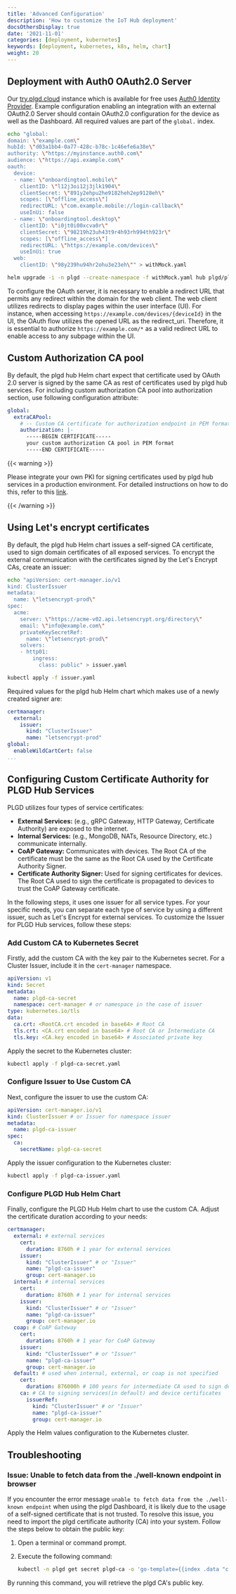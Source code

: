 ```yaml
---
title: 'Advanced Configuration'
description: 'How to customize the IoT Hub deployment'
docsOthersDisplay: true
date: '2021-11-01'
categories: [deployment, kubernetes]
keywords: [deployment, kubernetes, k8s, helm, chart]
weight: 20
---
```


## Deployment with Auth0 OAuth2.0 Server

Our [try.plgd.cloud](https://try.plgd.cloud) instance which is available for free uses [Auth0 Identity Provider](https://auth0.com). Example configuration enabling an integration with an external OAuth2.0 Server should contain OAuth2.0 configuration for the device as well as the Dashboard. All required values are part of the `global.` index.

```sh
echo "global:
domain: \"example.com\"
hubId: \"d03a1bb4-0a77-428c-b78c-1c46efe6a38e\"
authority: \"https://myinstance.auth0.com\"
audience: \"https://api.example.com\"
oauth:
  device:
  - name: \"onboardingtool.mobile\"
    clientID: \"l12j3oi12j3jlk1904\"
    clientSecret: \"891y2ehpu2he9182heh2ep9128eh\"
    scopes: [\"offline_access\"]
    redirectURL: \"com.example.mobile://login-callback\"
    useInUi: false
  - name: \"onboardingtool.desktop\"
    clientID: \"i0jt0i00xcva0r\"
    clientSecret: \"98219h23uh43t9r4h93rh994th923r\"
    scopes: [\"offline_access\"]
    redirectURL: \"https://example.com/devices\"
    useInUi: true
  web:
    clientID: \"98y239hu94hr2ohu3e23eh\"" > withMock.yaml

helm upgrade -i -n plgd --create-namespace -f withMock.yaml hub plgd/plgd-hub
```

To configure the OAuth server, it is necessary to enable a redirect URL that permits any redirect within the domain for the web client. The web client utilizes redirects to display pages within the user interface (UI). For instance, when accessing `https://example.com/devices/{deviceId}` in the UI, the OAuth flow utilizes the opened URL as the redirect_uri. Therefore, it is essential to authorize `https://example.com/*` as a valid redirect URL to enable access to any subpage within the UI.

## Custom Authorization CA pool

By default, the plgd hub Helm chart expect that certificate used by OAuth 2.0 server is signed by the same CA as rest of certificates
used by plgd hub services. For including custom authorization CA pool into authorization section, use following configuration attribute:

```yaml
global:
  extraCAPool:
    # -- Custom CA certificate for authorization endpoint in PEM format
    authorization: |-
      -----BEGIN CERTIFICATE-----
      your custom authorization CA pool in PEM format
      -----END CERTIFICATE-----
```

{{< warning >}}

Please integrate your own PKI for signing certificates used by plgd hub services in a production environment. For detailed instructions on how to do this, refer to this [link](https://cert-manager.io/docs/configuration/ca/).

{{< /warning >}}

## Using Let's encrypt certificates

By default, the plgd hub Helm chart issues a self-signed CA certificate, used to sign domain certificates of all exposed services. To encrypt the external communication with the certificates signed by the Let's Encrypt CAs, create an issuer:

```sh
echo "apiVersion: cert-manager.io/v1
kind: ClusterIssuer
metadata:
  name: \"letsencrypt-prod\"
spec:
  acme:
    server: \"https://acme-v02.api.letsencrypt.org/directory\"
    email: \"info@example.com\"
    privateKeySecretRef:
      name: \"letsencrypt-prod\"
    solvers:
    - http01:
        ingress:
          class: public" > issuer.yaml

kubectl apply -f issuer.yaml
```

Required values for the plgd hub Helm chart which makes use of a newly created signer are:

```yaml
certmanager:
  external:
    issuer:
      kind: "ClusterIssuer"
      name: "letsencrypt-prod"
global:
  enableWildCartCert: false
...
```

## Configuring Custom Certificate Authority for PLGD Hub Services

PLGD utilizes four types of service certificates:

- **External Services:** (e.g., gRPC Gateway, HTTP Gateway, Certificate Authority) are exposed to the internet.
- **Internal Services:** (e.g., MongoDB, NATs, Resource Directory, etc.) communicate internally.
- **CoAP Gateway:** Communicates with devices. The Root CA of the certificate must be the same as the Root CA used by the Certificate Authority Signer.
- **Certificate Authority Signer:** Used for signing certificates for devices. The Root CA used to sign the certificate is propagated to devices to trust the CoAP Gateway certificate.

In the following steps, it uses one issuer for all service types. For your specific needs, you can separate each type of service by using a different issuer, such as Let's Encrypt for external services. To customize the Issuer for PLGD Hub services, follow these steps:

### Add Custom CA to Kubernetes Secret

Firstly, add the custom CA with the key pair to the Kubernetes secret. For a Cluster Issuer, include it in the `cert-manager` namespace.

```yaml
apiVersion: v1
kind: Secret
metadata:
  name: plgd-ca-secret
  namespace: cert-manager # or namespace in the case of issuer
type: kubernetes.io/tls
data:
  ca.crt: <RootCA.crt encoded in base64> # Root CA
  tls.crt: <CA.crt encoded in base64> # Root CA or Intermediate CA
  tls.key: <CA.key encoded in base64> # Associated private key
```

Apply the secret to the Kubernetes cluster:

```sh
kubectl apply -f plgd-ca-secret.yaml
```

### Configure Issuer to Use Custom CA

Next, configure the issuer to use the custom CA:

```yaml
apiVersion: cert-manager.io/v1
kind: ClusterIssuer # or Issuer for namespace issuer
metadata:
  name: plgd-ca-issuer
spec:
  ca:
    secretName: plgd-ca-secret
```

Apply the issuer configuration to the Kubernetes cluster:

```sh
kubectl apply -f plgd-ca-issuer.yaml
```

### Configure PLGD Hub Helm Chart

Finally, configure the PLGD Hub Helm chart to use the custom CA. Adjust the certificate duration according to your needs:

```yaml
certmanager:
  external: # external services
    cert:
      duration: 8760h # 1 year for external services
    issuer:
      kind: "ClusterIssuer" # or "Issuer"
      name: "plgd-ca-issuer"
      group: cert-manager.io
  internal: # internal services
    cert:
      duration: 8760h # 1 year for internal services
    issuer:
      kind: "ClusterIssuer" # or "Issuer"
      name: "plgd-ca-issuer"
      group: cert-manager.io
  coap: # CoAP Gateway
    cert:
      duration: 8760h # 1 year for CoAP Gateway
    issuer:
      kind: "ClusterIssuer" # or "Issuer"
      name: "plgd-ca-issuer"
      group: cert-manager.io
  default: # used when internal, external, or coap is not specified
    cert:
      duration: 876000h # 100 years for intermediate CA used to sign device certificates
    ca: # CA to signing services(in default) and device certificates
      issuerRef:
        kind: "ClusterIssuer" # or "Issuer"
        name: "plgd-ca-issuer"
        group: cert-manager.io
```

Apply the Helm values configuration to the Kubernetes cluster.

## Troubleshooting

### Issue: Unable to fetch data from the ./well-known endpoint in browser

If you encounter the error message `unable to fetch data from the ./well-known endpoint` when using the plgd Dashboard, it is likely due to the usage of a self-signed certificate that is not trusted. To resolve this issue, you need to import the plgd certificate authority (CA) into your system. Follow the steps below to obtain the public key:

1. Open a terminal or command prompt.
2. Execute the following command:

   ```sh
   kubectl -n plgd get secret plgd-ca -o 'go-template={{index .data "ca.crt"}}' | base64 -d.
   ```

By running this command, you will retrieve the plgd CA's public key.
